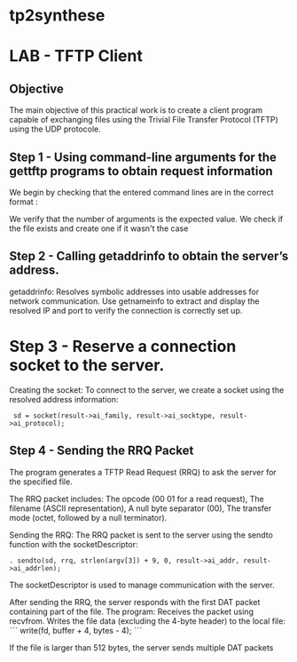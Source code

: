 # tp2synthese
# LAB - TFTP Client
## Objective
The main objective of this practical work is to create a client program capable of exchanging files using the Trivial File Transfer Protocol (TFTP) using the UDP protocole.

## Step 1 - Using command-line arguments for the gettftp programs to obtain request information

We begin by checking that the entered command lines are in the correct format :

We verify that the number of arguments is the expected value.
We check if the file exists and create one if it wasn't the case

## Step 2 - Calling getaddrinfo to obtain the server’s address.

getaddrinfo: Resolves symbolic addresses into usable addresses for network communication.
Use getnameinfo to extract and display the resolved IP and port to verify the connection is correctly set up.

# Step 3 - Reserve a connection socket to the server.

Creating the socket: To connect to the server, we create a socket using the resolved address information:

```  sd = socket(result->ai_family, result->ai_socktype, result->ai_protocol);  ```

## Step 4 - Sending the RRQ Packet

The program generates a TFTP Read Request (RRQ) to ask the server for the specified file.

The RRQ packet includes:
	The opcode (00 01 for a read request),
	The filename (ASCII representation),
	A null byte separator (00),
	The transfer mode (octet, followed by a null terminator).

Sending the RRQ:
	The RRQ packet is sent to the server using the sendto function with the socketDescriptor:

```. sendto(sd, rrq, strlen(argv[3]) + 9, 0, result->ai_addr, result->ai_addrlen);  ```

The socketDescriptor is used to manage communication with the server.

After sending the RRQ, the server responds with the first DAT packet containing part of the file.
The program:
		Receives the packet using recvfrom.
	  Writes the file data (excluding the 4-byte header) to the local file:
ˋˋˋ  write(fd, buffer + 4, bytes - 4);  ˋˋˋ

If the file is larger than 512 bytes, the server sends multiple DAT packets
